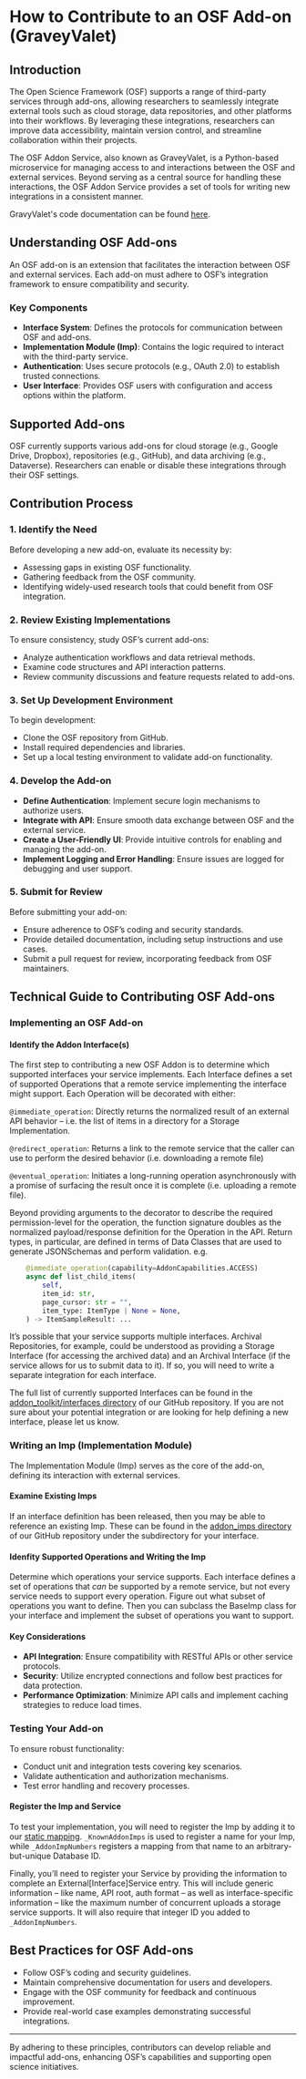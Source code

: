 # How to Contribute to an OSF Add-on (GraveyValet)

## Introduction

The Open Science Framework (OSF) supports a range of third-party services through add-ons, allowing researchers to seamlessly integrate external tools such as cloud storage, data repositories, and other platforms into their workflows. By leveraging these integrations, researchers can improve data accessibility, maintain version control, and streamline collaboration within their projects.

The OSF Addon Service, also known as GraveyValet, is a Python-based microservice for managing access to and interactions between the OSF and external services. Beyond serving as a central source for handling these interactions, the OSF Addon Service provides a set of tools for writing new integrations in a consistent manner.

GravyValet's code documentation can be found [here](https://addons.staging.osf.io/static/gravyvalet_code_docs/index.html#gravyvalet).

## Understanding OSF Add-ons

An OSF add-on is an extension that facilitates the interaction between OSF and external services. Each add-on must adhere to OSF’s integration framework to ensure compatibility and security.

### Key Components

- **Interface System**: Defines the protocols for communication between OSF and add-ons.
- **Implementation Module (Imp)**: Contains the logic required to interact with the third-party service.
- **Authentication**: Uses secure protocols (e.g., OAuth 2.0) to establish trusted connections.
- **User Interface**: Provides OSF users with configuration and access options within the platform.

## Supported Add-ons

OSF currently supports various add-ons for cloud storage (e.g., Google Drive, Dropbox), repositories (e.g., GitHub), and data archiving (e.g., Dataverse). Researchers can enable or disable these integrations through their OSF settings.

## Contribution Process

### 1. Identify the Need

Before developing a new add-on, evaluate its necessity by:

- Assessing gaps in existing OSF functionality.
- Gathering feedback from the OSF community.
- Identifying widely-used research tools that could benefit from OSF integration.

### 2. Review Existing Implementations

To ensure consistency, study OSF’s current add-ons:

- Analyze authentication workflows and data retrieval methods.
- Examine code structures and API interaction patterns.
- Review community discussions and feature requests related to add-ons.

### 3. Set Up Development Environment

To begin development:

- Clone the OSF repository from GitHub.
- Install required dependencies and libraries.
- Set up a local testing environment to validate add-on functionality.

### 4. Develop the Add-on

- **Define Authentication**: Implement secure login mechanisms to authorize users.
- **Integrate with API**: Ensure smooth data exchange between OSF and the external service.
- **Create a User-Friendly UI**: Provide intuitive controls for enabling and managing the add-on.
- **Implement Logging and Error Handling**: Ensure issues are logged for debugging and user support.

### 5. Submit for Review

Before submitting your add-on:

- Ensure adherence to OSF’s coding and security standards.
- Provide detailed documentation, including setup instructions and use cases.
- Submit a pull request for review, incorporating feedback from OSF maintainers.

## Technical Guide to Contributing OSF Add-ons

### Implementing an OSF Add-on

#### Identify the Addon Interface(s)

The first step to contributing a new OSF Addon is to determine which supported interfaces your service implements. Each Interface defines a set of supported Operations that a remote service implementing the interface might support. Each Operation will be decorated with either:

`@immediate_operation`: Directly returns the normalized result of an external API behavior – i.e. the list of items in a directory for a Storage Implementation.

`@redirect_operation`: Returns a link to the remote service that the caller can use to perform the desired behavior (i.e. downloading a remote file)

`@eventual_operation`: Initiates a long-running operation asynchronously with a promise of surfacing the result once it is complete (i.e. uploading a remote file).

Beyond providing arguments to the decorator to describe the required permission-level for the operation, the function signature doubles as the normalized payload/response definition for the Operation in the API. Return types, in particular, are defined in terms of Data Classes that are used to generate JSONSchemas and perform validation. e.g.

```python
    @immediate_operation(capability=AddonCapabilities.ACCESS)
    async def list_child_items(
        self,
        item_id: str,
        page_cursor: str = "",
        item_type: ItemType | None = None,
    ) -> ItemSampleResult: ...
```

It’s possible that your service supports multiple interfaces. Archival Repositories, for example, could be understood as providing a Storage Interface (for accessing the archived data) and an Archival Interface (if the service allows for us to submit data to it). If so, you will need to write a separate integration for each interface.

The full list of currently supported Interfaces can be found in the [addon_toolkit/interfaces directory](https://github.com/CenterForOpenScience/gravyvalet/tree/develop/addon_toolkit/interfaces) of our GitHub repository. If you are not sure about your potential integration or are looking for help defining a new interface, please let us know.

### Writing an Imp (Implementation Module)

The Implementation Module (Imp) serves as the core of the add-on, defining its interaction with external services.

#### Examine Existing Imps
If an interface definition has been released, then you may be able to reference an existing Imp. These can be found in the [addon_imps directory](https://github.com/CenterForOpenScience/gravyvalet/tree/develop/addon_imps) of our GitHub repository under the subdirectory for your interface.

#### Idenfity Supported Operations and Writing the Imp
Determine which operations your service supports. Each interface defines a set of operations that _can_ be supported by a remote service, but not every service needs to support every operation. Figure out what subset of operations you want to define. Then you can subclass the BaseImp class for your interface and implement the subset of operations you want to support.

#### Key Considerations

- **API Integration**: Ensure compatibility with RESTful APIs or other service protocols.
- **Security**: Utilize encrypted connections and follow best practices for data protection.
- **Performance Optimization**: Minimize API calls and implement caching strategies to reduce load times.

### Testing Your Add-on

To ensure robust functionality:

- Conduct unit and integration tests covering key scenarios.
- Validate authentication and authorization mechanisms.
- Test error handling and recovery processes.

#### Register the Imp and Service
To test your implementation, you will need to register the Imp by adding it to our [static mapping](https://github.com/CenterForOpenScience/gravyvalet/blob/develop/addon_service/common/known_imps.py). `_KnownAddonImps` is used to register a name for your Imp, while `_AddonImpNumbers` registers a mapping from that name to an arbitrary-but-unique Database ID.

Finally, you’ll need to register your Service by providing the information to complete an External[Interface]Service entry. This will include generic information – like name,  API root, auth format – as well as interface-specific information – like the maximum number of concurrent uploads a storage service supports. It will also require that integer ID you added to `_AddonImpNumbers`.

<!-- TODO: will likely need some additional documentation on how to test the impelementation either using GV API or using the Frontend -->

## Best Practices for OSF Add-ons

- Follow OSF’s coding and security guidelines.
- Maintain comprehensive documentation for users and developers.
- Engage with the OSF community for feedback and continuous improvement.
- Provide real-world case examples demonstrating successful integrations.

---

By adhering to these principles, contributors can develop reliable and impactful add-ons, enhancing OSF’s capabilities and supporting open science initiatives.
